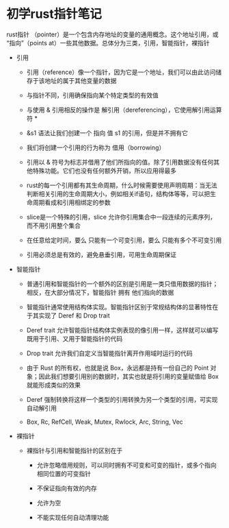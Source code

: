 # 初学rust指针笔记 #

rust指针 （pointer）是一个包含内存地址的变量的通用概念。这个地址引用，或 “指向”（points at）一些其他数据。总体分为三类，引用，智能指针，裸指针

+ 引用

    + 引用（reference）像一个指针，因为它是一个地址，我们可以由此访问储存于该地址的属于其他变量的数据

    + 与指针不同，引用确保指向某个特定类型的有效值

    + 与使用 & 引用相反的操作是 解引用（dereferencing），它使用解引用运算符 *

    + &s1 语法让我们创建一个 指向 值 s1 的引用，但是并不拥有它

    + 我们将创建一个引用的行为称为 借用（borrowing）

    + 引用以 & 符号为标志并借用了他们所指向的值。除了引用数据没有任何其他特殊功能。它们也没有任何额外开销，所以应用得最多

    + rust的每一个引用都有其生命周期，什么时候需要使用声明周期：当无法判断相关引用的生命周期大小，例如相关if语句，结构体等等，可以把生命周期看成和引用相绑定的参数

    + slice是一个特殊的引用，slice 允许你引用集合中一段连续的元素序列，而不用引用整个集合

    + 在任意给定时间，要么 只能有一个可变引用，要么 只能有多个不可变引用

    + 引用必须总是有效的，避免悬垂引用，可用生命周期保证

+ 智能指针

    + 普通引用和智能指针的一个额外的区别是引用是一类只借用数据的指针；相反，在大部分情况下，智能指针 拥有 他们指向的数据

    + 智能指针通常使用结构体实现。智能指针区别于常规结构体的显著特性在于其实现了 Deref 和 Drop trait

    + Deref trait 允许智能指针结构体实例表现的像引用一样，这样就可以编写既用于引用、又用于智能指针的代码

    + Drop trait 允许我们自定义当智能指针离开作用域时运行的代码
 
    + 由于 Rust 的所有权，也就是说 Box<Point>，永远都是持有一份自己的 Point 对象；因此我们想要引用别的数据时，其实也就是将引用的变量赋值给 Box 就能形成类似的效果

    + Deref 强制转换将这样一个类型的引用转换为另一个类型的引用，可实现自动解引用

    + Box, Rc, RefCell, Weak, Mutex, Rwlock, Arc, String, Vec

+ 裸指针

    + 裸指针与引用和智能指针的区别在于

        + 允许忽略借用规则，可以同时拥有不可变和可变的指针，或多个指向相同位置的可变指针

        + 不保证指向有效的内存

        + 允许为空
         
        + 不能实现任何自动清理功能
